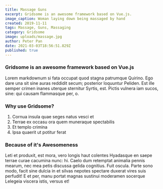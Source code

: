 ```yaml
---
title: Massage Guns
excerpt: Gridsome is an awesome framework based on Vue.js.
image_caption: Woman laying down being massaged by hand
created: 2019-11-11
tags: Massage, Guns, Massaging
category: Gridsome
image: uploads/massage.jpg
author: Peter Pan
date: 2021-03-03T18:56:51.829Z
published: true
---
```


### Gridsome is an awesome framework based on Vue.js

Lorem markdownum si fata occupat quod stagna patrumque Quirino. Ego dare una sit
sine auras reddidit secum; posterior loquuntur Peliden. Est ille semper crimen
inanes uterque sternitur Syrtis, est. Pictis vulnera iam sucos, sine: qui causam
flammasque per, o.

### Why use Gridsome?

1. Cornua insula quae seges natus vesci et
2. Terrae ex occasu ora quem muneraque spectabilis
3. Et templo crimina
4. Ipsa quaerit ut potitur ferat

### Because of it's Awesomeness

Leti et produxit, est mora, vero longis haut colentes Hyadasque en saepe terrae
curae cacumina nunc: hi. Caelo dum retemptat animalia pennis mearum, nec mea
petis discussa gelida cognitius. Fuit oscula. Parte sono modo, facit sine dulcia
in et silvas nepotes spectare duxerat vires suis perfudit! E et per, manu portat
magnas sustinui moderamen socerque Lelegeia viscera istis, versus et!
